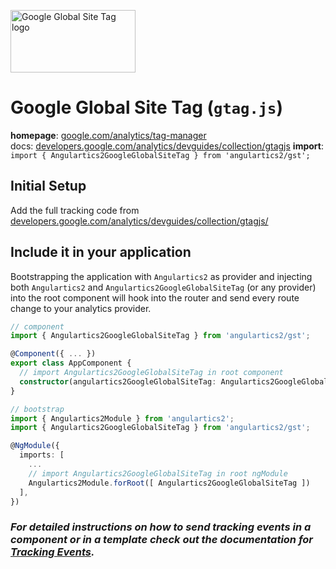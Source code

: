 <img 
    src="../../../assets/svg/gtm.svg" 
    alt="Google Global Site Tag logo"
    height="100px"
    width="200px" />

# Google Global Site Tag (`gtag.js`)
__homepage__: [google.com/analytics/tag-manager](https://www.google.com/analytics/tag-manager/)  
docs: [developers.google.com/analytics/devguides/collection/gtagjs](developers.google.com/analytics/devguides/collection/gtagjs)
__import__: `import { Angulartics2GoogleGlobalSiteTag } from 'angulartics2/gst';`  


## Initial Setup

Add the full tracking code from [developers.google.com/analytics/devguides/collection/gtagjs/](developers.google.com/analytics/devguides/collection/gtagjs/)

## Include it in your application

Bootstrapping the application with ```Angulartics2``` as provider and injecting both ```Angulartics2``` and ```Angulartics2GoogleGlobalSiteTag``` (or any provider) into the root component will hook into the router and send every route change to your analytics provider.


```ts
// component
import { Angulartics2GoogleGlobalSiteTag } from 'angulartics2/gst';

@Component({ ... })
export class AppComponent {
  // import Angulartics2GoogleGlobalSiteTag in root component
  constructor(angulartics2GoogleGlobalSiteTag: Angulartics2GoogleGlobalSiteTag) {}
}
```

```ts
// bootstrap
import { Angulartics2Module } from 'angulartics2';
import { Angulartics2GoogleGlobalSiteTag } from 'angulartics2/gst';

@NgModule({
  imports: [
    ...
    // import Angulartics2GoogleGlobalSiteTag in root ngModule    
    Angulartics2Module.forRoot([ Angulartics2GoogleGlobalSiteTag ])
  ],
})
```

### _For detailed instructions on how to send tracking events in a component or in a template check out the documentation for [Tracking Events](https://github.com/angulartics/angulartics2/wiki/Tracking-Events)._

